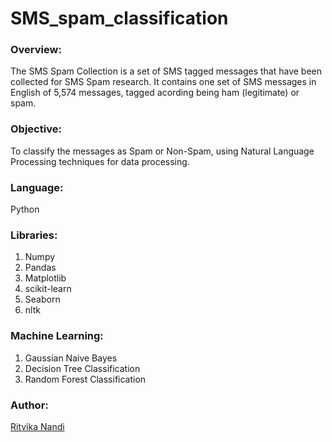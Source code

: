 
# SMS_spam_classification
### Overview:

The SMS Spam Collection is a set of SMS tagged messages that have been collected for SMS Spam research. 
It contains one set of SMS messages in English of 5,574 messages, tagged acording being ham (legitimate) or spam.


### Objective:
To classify the messages as Spam or Non-Spam, using Natural Language Processing techniques for data processing.

### Language:
Python

### Libraries:
1. Numpy
2. Pandas
3. Matplotlib
4. scikit-learn
5. Seaborn
6. nltk

### Machine Learning:
 1. Gaussian Naive Bayes
 2. Decision Tree Classification
 3. Random Forest Classification

### Author:
<a href="https://github.com/ritvikanandi">Ritvika Nandi</a>
